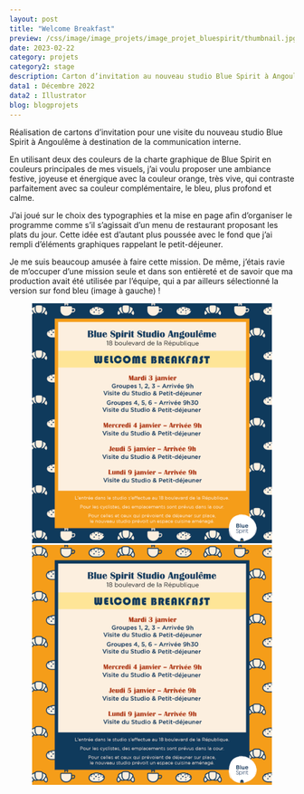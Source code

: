 ```yaml
---
layout: post
title: "Welcome Breakfast"
preview: /css/image/image_projets/image_projet_bluespirit/thumbnail.jpg
date: 2023-02-22
category: projets 
category2: stage
description: Carton d’invitation au nouveau studio Blue Spirit à Angoulême
data1 : Décembre 2022
data2 : Illustrator
blog: blogprojets
---
```


Réalisation de cartons d’invitation pour une visite du nouveau studio Blue Spirit à Angoulême à destination de la communication interne. 

En utilisant deux des couleurs de la charte graphique de Blue Spirit en couleurs principales de mes visuels, j’ai voulu proposer une ambiance festive, joyeuse et énergique avec la couleur orange, très vive, qui contraste parfaitement avec sa couleur complémentaire, le bleu, plus profond et calme.

J’ai joué sur le choix des typographies et la mise en page afin d’organiser le programme comme s’il s’agissait d’un menu de restaurant proposant les plats du jour. Cette idée est d’autant plus poussée avec le fond que j’ai rempli d’éléments graphiques rappelant le petit-déjeuner. 

Je me suis beaucoup amusée à faire cette mission. De même, j’étais ravie de m’occuper d’une mission seule et dans son entièreté et de savoir que ma production avait été utilisée par l’équipe, qui a par ailleurs sélectionné la version sur fond bleu (image à gauche) !

<figure>
<div><img src="/css/image/image_projets/image_projet_bluespirit/img1.jpg"></div>
<div><img src="/css/image/image_projets/image_projet_bluespirit/img2.jpg"></div>
</figure>

